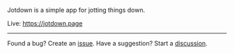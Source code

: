 Jotdown is a simple app for jotting things down.

Live: https://jotdown.page

---

Found a bug? Create an [issue](https://github.com/kkga/jotdown/issues).
Have a suggestion? Start a [discussion](https://github.com/kkga/jotdown/discussions).
